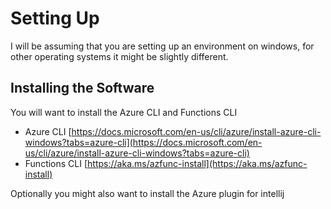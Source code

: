 # Setting Up
I will be assuming that you are setting up an environment on windows, for other operating systems it might be slightly different.

## Installing the Software
You will want to install the Azure CLI and Functions CLI
 - Azure CLI [https://docs.microsoft.com/en-us/cli/azure/install-azure-cli-windows?tabs=azure-cli](https://docs.microsoft.com/en-us/cli/azure/install-azure-cli-windows?tabs=azure-cli)
 - Functions CLI [https://aka.ms/azfunc-install](https://aka.ms/azfunc-install)

Optionally you might also want to install the Azure plugin for intellij 